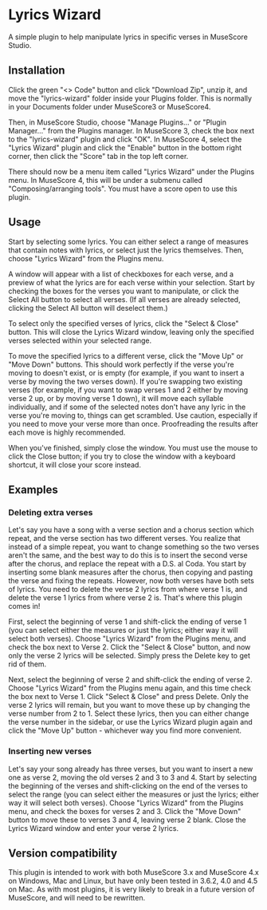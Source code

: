 ﻿# Lyrics Wizard

A simple plugin to help manipulate lyrics in specific verses in MuseScore Studio.

## Installation

Click the green "&lt;&gt; Code" button and click "Download Zip", unzip it, and
move the "lyrics-wizard" folder inside your Plugins folder.  This is normally
in your Documents folder under MuseScore3 or MuseScore4.

Then, in MuseScore Studio, choose "Manage Plugins…" or "Plugin Manager…" from the
Plugins manager.  In MuseScore 3, check the box next to the "lyrics-wizard" plugin
and click "OK". In MuseScore 4, select the "Lyrics Wizard" plugin and click the
"Enable" button in the bottom right corner, then click the "Score" tab in the top
left corner.

There should now be a menu item called "Lyrics Wizard" under the Plugins menu.
In MuseScore 4, this will be under a submenu called "Composing/arranging tools".
You must have a score open to use this plugin.

## Usage

Start by selecting some lyrics.  You can either select a range of measures that
contain notes with lyrics, or select just the lyrics themselves.  Then, choose
"Lyrics Wizard" from the Plugins menu.

A window will appear with a list of checkboxes for each verse, and a preview
of what the lyrics are for each verse within your selection.  Start by checking
the boxes for the verses you want to manipulate, or click the Select All button
to select all verses.  (If all verses are already selected, clicking the Select
All button will deselect them.)

To select only the specified verses of lyrics, click the "Select & Close" button.
This will close the Lyrics Wizard window, leaving only the specified verses
selected within your selected range.

To move the specified lyrics to a different verse, click the "Move Up" or
"Move Down" buttons.  This should work perfectly if the verse you're moving to
doesn't exist, or is empty (for example, if you want to insert a verse by moving
the two verses down).  If you're swapping two existing verses (for example, if
you want to swap verses 1 and 2 either by moving verse 2 up, or by moving verse 1
down), it will move each syllable individually, and if some of the selected notes
don't have any lyric in the verse you're moving to, things can get scrambled.
Use caution, especially if you need to move your verse more than once. Proofreading
the results after each move is highly recommended.

When you've finished, simply close the window.  You must use the mouse to click
the Close button; if you try to close the window with a keyboard shortcut, it
will close your score instead.

## Examples

### Deleting extra verses

Let's say you have a song with a verse section and a chorus section which repeat,
and the verse section has two different verses.  You realize that instead of a
simple repeat, you want to change something so the two verses aren't the same,
and the best way to do this is to insert the second verse after the chorus, and
replace the repeat with a D.S. al Coda.  You start by inserting some blank measures
after the chorus, then copying and pasting the verse and fixing the repeats.
However, now both verses have both sets of lyrics.  You need to delete the verse
2 lyrics from where verse 1 is, and delete the verse 1 lyrics from where verse 2
is.  That's where this plugin comes in!

First, select the beginning of verse 1 and shift-click the ending of verse 1 (you
can select either the measures or just the lyrics; either way it will select both
verses).  Choose "Lyrics Wizard" from the Plugins menu, and check the box next to
Verse 2.  Click the "Select & Close" button, and now only the verse 2 lyrics
will be selected.  Simply press the Delete key to get rid of them.

Next, select the beginning of verse 2 and shift-click the ending of verse 2.
Choose "Lyrics Wizard" from the Plugins menu again, and this time check the box
next to Verse 1.  Click "Select & Close" and press Delete.  Only the verse 2
lyrics will remain, but you want to move these up by changing the verse number
from 2 to 1.  Select these lyrics, then you can either change the verse number
in the sidebar, or use the Lyrics Wizard plugin again and click the "Move Up"
button - whichever way you find more convenient.

### Inserting new verses

Let's say your song already has three verses, but you want to insert a new one
as verse 2, moving the old verses 2 and 3 to 3 and 4.  Start by selecting
the beginning of the verses and shift-clicking on the end of the verses to
select the range (you can select either the measures or just the lyrics; either
way it will select both verses).  Choose "Lyrics Wizard" from the Plugins menu,
and check the boxes for verses 2 and 3.  Click the "Move Down" button to move
these to verses 3 and 4, leaving verse 2 blank.  Close the Lyrics Wizard window
and enter your verse 2 lyrics.

## Version compatibility

This plugin is intended to work with both MuseScore 3.x and MuseScore 4.x on
Windows, Mac and Linux, but have only been tested in 3.6.2, 4.0 and 4.5 on Mac.
As with most plugins, it is very likely to break in a future version
of MuseScore, and will need to be rewritten.
